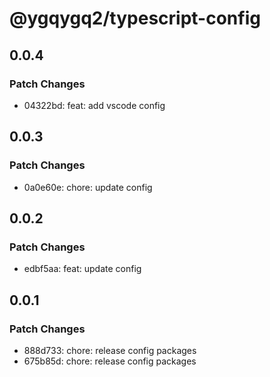 # @ygqygq2/typescript-config

## 0.0.4

### Patch Changes

- 04322bd: feat: add vscode config

## 0.0.3

### Patch Changes

- 0a0e60e: chore: update config

## 0.0.2

### Patch Changes

- edbf5aa: feat: update config

## 0.0.1

### Patch Changes

- 888d733: chore: release config packages
- 675b85d: chore: release config packages
